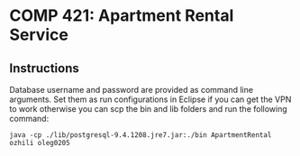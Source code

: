 # COMP 421: Apartment Rental Service

## Instructions

Database username and password are provided as command line arguments. Set them as run configurations in Eclipse if you can get the VPN to work otherwise you can scp the bin and lib folders and run the following command:

```
java -cp ./lib/postgresql-9.4.1208.jre7.jar:./bin ApartmentRental ozhili oleg0205
```
